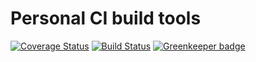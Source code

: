 # Personal CI build tools

[![Coverage Status](https://coveralls.io/repos/github/Alorel/personal-build-tools/badge.svg?branch=4.4.14)](https://coveralls.io/github/Alorel/personal-build-tools?branch=4.4.14)
[![Build Status](https://travis-ci.com/Alorel/personal-build-tools.svg?branch=4.4.14)](https://travis-ci.com/Alorel/personal-build-tools)
[![Greenkeeper badge](https://badges.greenkeeper.io/Alorel/ngx-decorators.svg)](https://greenkeeper.io/)
